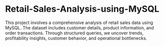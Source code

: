 # Retail-Sales-Analysis-using-MySQL
This project involves a comprehensive analysis of retail sales data using MySQL. The dataset includes customer details, product information, and order transactions. Through structured queries, we uncover trends, profitability insights, customer behavior, and operational bottlenecks.
